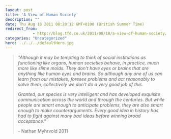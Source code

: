 ```yaml
---
layout: post
title: 'A View of Human Society'
description: ""
date: Thu Aug 18 2011 08:28:12 GMT+0100 (British Summer Time)
redirect_from: 
            - http://blog.tfd.co.uk/2011/08/18/a-view-of-human-society/
categories: "Uncategorized"
hero: ../../../defaultHero.jpg
---
```

> _"Although it may be tempting to think of social institutions as functioning like organs, human societies behave, in practice, much more like slime molds. They don’t have eyes or brains that are anything like human eyes and brains. So although any one of us can learn from our mistakes, foresee problems and act reasonably to solve them, collectively we don’t do a very good job of this._
>
> _Granted, our species is very intelligent and has developed exquisite communication across the world and through the centuries. But while people are smart enough to anticipate problems, they are also smart enough to make counterarguments. Every good idea in history has had to fight against many bad ideas before winning broad acceptance."_
>
> \- Nathan Myhrvold 2011

